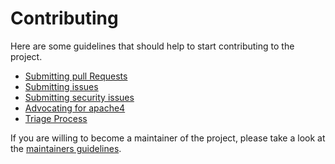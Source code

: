 # Contributing

Here are some guidelines that should help to start contributing to the project.

- [Submitting pull Requests](https://doc.apache4.io/apache4/contributing/submitting-pull-requests/)
- [Submitting issues](https://doc.apache4.io/apache4/contributing/submitting-issues/)
- [Submitting security issues](https://doc.apache4.io/apache4/contributing/submitting-security-issues/)
- [Advocating for apache4](https://doc.apache4.io/apache4/contributing/advocating/)
- [Triage Process](https://github.com/apache4/contributors-guide/blob/master/issue_triage.md)

If you are willing to become a maintainer of the project, please take a look at the [maintainers guidelines](docs/content/contributing/maintainers-guidelines.md).
